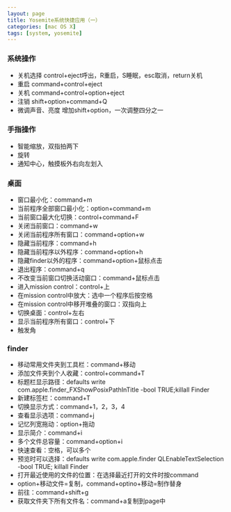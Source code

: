 ```yaml
---
layout: page
title: Yosemite系统快捷应用（一）
categories: [mac OS X]
tags: [system, yosemite]
---
```


### 系统操作
*   关机选择 control+eject呼出，R重启，S睡眠，esc取消，return关机
*   重启 command+control+eject
*   关机 command+control+option+eject
*   注销 shift+option+command+Q
*   微调声音、亮度 增加shift+option，一次调整四分之一

### 手指操作
*   智能缩放，双指拍两下
*   旋转
*   通知中心，触摸板外右向左划入

### 桌面
*   窗口最小化：command+m
*   当前程序全部窗口最小化：option+command+m
*   当前窗口最大化切换：control+command+F
*   关闭当前窗口：command+w
*   关闭当前程序所有窗口：command+option+w
*   隐藏当前程序：command+h
*   隐藏当前程序以外程序：command+option+h
*   隐藏finder以外的程序：command+option+鼠标点击
*   退出程序：command+q
*   不改变当前窗口切换活动窗口：command+鼠标点击
*   进入mission control：control+上
*   在mission control中放大：选中一个程序后按空格
*   在mission control中移开堆叠的窗口：双指向上
*   切换桌面：control+左右
*   显示当前程序所有窗口：control+下
*   触发角

### finder
*   移动常用文件夹到工具栏：command+移动
*   添加文件夹到个人收藏：control+command+T
*   标题栏显示路径：defaults write com.apple.finder_FXShowPosixPathInTitle -bool TRUE;killall Finder
*   新建标签栏：command+T
*   切换显示方式：command+1，2，3，4
*   查看显示选项：command+j
*   记忆列宽拖动：option+拖动
*   显示简介：command+i
*   多个文件总容量：command+option+i
*   快速查看：空格，可以多个
*   预览时可以选择：defaults write com.apple.finder QLEnableTextSelection -bool TRUE; killall Finder
*   打开最近使用的文件的位置：在选择最近打开的文件时按command
*   option+移动文件=复制，command+optino+移动=制作替身
*   前往：command+shift+g
*   获取文件夹下所有文件名：command+a复制到page中

